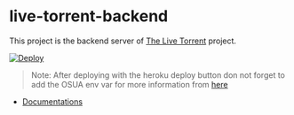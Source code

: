 # live-torrent-backend

This project is the backend server of [The Live Torrent](https://github.com/Davenchy/live-torrent) project.

[![Deploy](https://www.herokucdn.com/deploy/button.svg)](https://heroku.com/deploy?template=https://github.com/heroku/node-js-getting-started)

> Note: After deploying with the heroku deploy button don not forget to add the OSUA env var for more information from [here](https://github.com/Davenchy/live-torrent-backend/wiki/How-to-use#environment-variables)

- [Documentations](https://github.com/Davenchy/live-torrent-backend/wiki)
